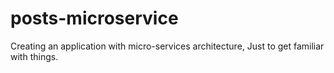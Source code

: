 # posts-microservice
Creating an application with micro-services architecture, Just to get familiar with things.
